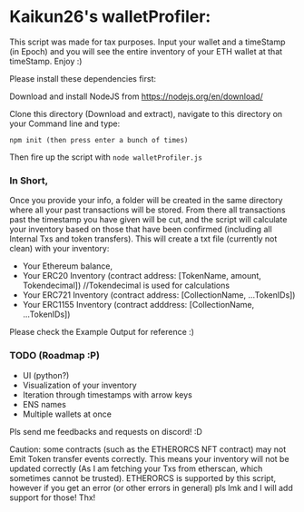 # Kaikun26's walletProfiler:

This script was made for tax purposes. Input your wallet and a timeStamp (in Epoch) and you will see the entire inventory of your ETH wallet at that timeStamp. Enjoy :)

Please install these dependencies first:

Download and install NodeJS from https://nodejs.org/en/download/

Clone this directory (Download and extract), navigate to this directory on your Command line and type:

```
npm init (then press enter a bunch of times)
````

Then fire up the script with ```node walletProfiler.js```

### In Short, 
Once you provide your info, a folder will be created in the same directory where all your past transactions will be stored. From there all transactions past the timestamp you have given will be cut, and the script will calculate your inventory based on those that have been confirmed (including all Internal Txs and token transfers). This will create a txt file (currently not clean) with your inventory:

- Your Ethereum balance,
- Your ERC20 Inventory (contract address: [TokenName, amount, Tokendecimal]) //Tokendecimal is used for calculations
- Your ERC721 Inventory (contract address: [CollectionName, ...TokenIDs])
- Your ERC1155 Inventory (contract adddress: [CollectionName, ...TokenIDs])

Please check the Example Output for reference :)


### TODO (Roadmap :P)
- UI (python?)
- Visualization of your inventory
- Iteration through timestamps with arrow keys
- ENS names
- Multiple wallets at once

Pls send me feedbacks and requests on discord! :D

Caution: some contracts (such as the ETHERORCS NFT contract) may not Emit Token transfer events correctly. This means your inventory will not be updated correctly (As I am fetching your Txs from etherscan, which sometimes cannot be trusted). ETHERORCS is supported by this script, however if you get an error (or other errors in general) pls lmk and I will add support for those! Thx!
